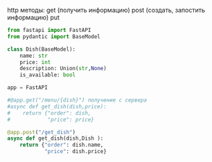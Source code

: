 http методы:
get (получить информацию)
post (создать, запостить информацию)
put 

```python
from fastapi import FastAPI
from pydantic import BaseModel  

class Dish(BaseModel):
    name: str
    price: int
    description: Union(str,None)
    is_available: bool

app = FastAPI

#@app.get("/menu/{dish}") получение с сервера
#async def get_dish(dish,price):
#    return {"order": dish,
#            "price": price}

@app.post("/get_dish")
async def get_dish(dish,Dish ):
    return {"order": dish.name,
            "price": dish.price}
```